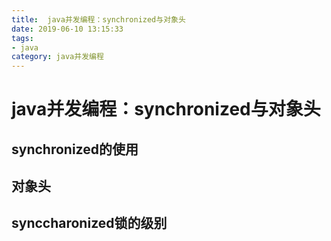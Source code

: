 ```yaml
---
title:  java并发编程：synchronized与对象头
date: 2019-06-10 13:15:33
tags: 
- java
category: java并发编程
---
```


# java并发编程：synchronized与对象头


## synchronized的使用


## 对象头



## synccharonized锁的级别